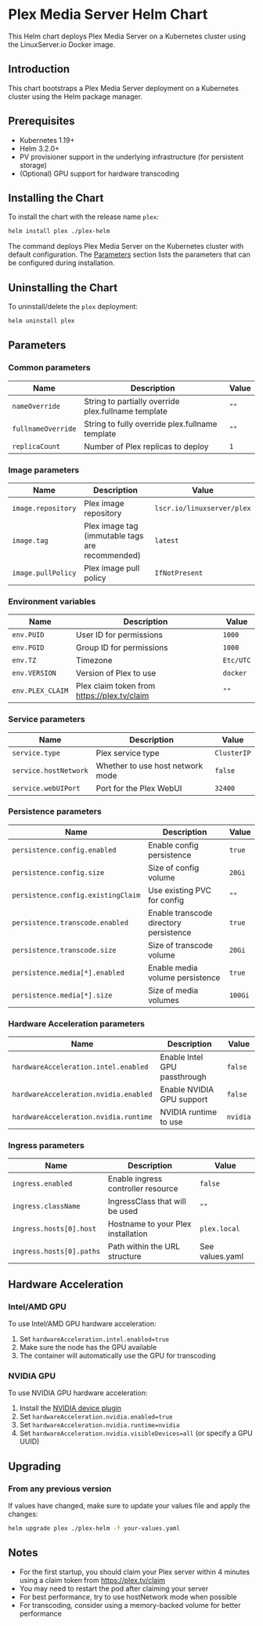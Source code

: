 # Plex Media Server Helm Chart

This Helm chart deploys Plex Media Server on a Kubernetes cluster using the LinuxServer.io Docker image.

## Introduction

This chart bootstraps a Plex Media Server deployment on a Kubernetes cluster using the Helm package manager.

## Prerequisites

- Kubernetes 1.19+
- Helm 3.2.0+
- PV provisioner support in the underlying infrastructure (for persistent storage)
- (Optional) GPU support for hardware transcoding

## Installing the Chart

To install the chart with the release name `plex`:

```bash
helm install plex ./plex-helm
```

The command deploys Plex Media Server on the Kubernetes cluster with default configuration. The [Parameters](#parameters) section lists the parameters that can be configured during installation.

## Uninstalling the Chart

To uninstall/delete the `plex` deployment:

```bash
helm uninstall plex
```

## Parameters

### Common parameters

| Name                | Description                                                                  | Value         |
| ------------------- | ---------------------------------------------------------------------------- | ------------- |
| `nameOverride`      | String to partially override plex.fullname template                          | `""`          |
| `fullnameOverride`  | String to fully override plex.fullname template                              | `""`          |
| `replicaCount`      | Number of Plex replicas to deploy                                            | `1`           |

### Image parameters

| Name                | Description                                                  | Value                        |
| ------------------- | ------------------------------------------------------------ | ---------------------------- |
| `image.repository`  | Plex image repository                                        | `lscr.io/linuxserver/plex`  |
| `image.tag`         | Plex image tag (immutable tags are recommended)              | `latest`                     |
| `image.pullPolicy`  | Plex image pull policy                                       | `IfNotPresent`               |

### Environment variables

| Name                | Description                                                  | Value             |
| ------------------- | ------------------------------------------------------------ | ----------------- |
| `env.PUID`          | User ID for permissions                                      | `1000`            |
| `env.PGID`          | Group ID for permissions                                     | `1000`            |
| `env.TZ`            | Timezone                                                     | `Etc/UTC`         |
| `env.VERSION`       | Version of Plex to use                                       | `docker`          |
| `env.PLEX_CLAIM`    | Plex claim token from https://plex.tv/claim                  | `""`              |

### Service parameters

| Name                       | Description                                                   | Value          |
| -------------------------- | ------------------------------------------------------------- | -------------- |
| `service.type`             | Plex service type                                             | `ClusterIP`    |
| `service.hostNetwork`      | Whether to use host network mode                              | `false`        |
| `service.webUIPort`        | Port for the Plex WebUI                                       | `32400`        |

### Persistence parameters

| Name                                | Description                                      | Value         |
| ----------------------------------- | ------------------------------------------------ | ------------- |
| `persistence.config.enabled`        | Enable config persistence                         | `true`        |
| `persistence.config.size`           | Size of config volume                            | `20Gi`        |
| `persistence.config.existingClaim`  | Use existing PVC for config                      | `""`          |
| `persistence.transcode.enabled`     | Enable transcode directory persistence           | `true`        |
| `persistence.transcode.size`        | Size of transcode volume                         | `20Gi`        |
| `persistence.media[*].enabled`      | Enable media volume persistence                  | `true`        |
| `persistence.media[*].size`         | Size of media volumes                            | `100Gi`       |

### Hardware Acceleration parameters

| Name                                | Description                                      | Value       |
| ----------------------------------- | ------------------------------------------------ | ----------- |
| `hardwareAcceleration.intel.enabled` | Enable Intel GPU passthrough                     | `false`     |
| `hardwareAcceleration.nvidia.enabled` | Enable NVIDIA GPU support                        | `false`     |
| `hardwareAcceleration.nvidia.runtime` | NVIDIA runtime to use                           | `nvidia`    |

### Ingress parameters

| Name                         | Description                                            | Value       |
| ---------------------------- | ------------------------------------------------------ | ----------- |
| `ingress.enabled`            | Enable ingress controller resource                     | `false`     |
| `ingress.className`          | IngressClass that will be used                         | `""`        |
| `ingress.hosts[0].host`      | Hostname to your Plex installation                     | `plex.local` |
| `ingress.hosts[0].paths`     | Path within the URL structure                         | See values.yaml |

## Hardware Acceleration

### Intel/AMD GPU

To use Intel/AMD GPU hardware acceleration:

1. Set `hardwareAcceleration.intel.enabled=true`
2. Make sure the node has the GPU available
3. The container will automatically use the GPU for transcoding

### NVIDIA GPU

To use NVIDIA GPU hardware acceleration:

1. Install the [NVIDIA device plugin](https://github.com/NVIDIA/k8s-device-plugin)
2. Set `hardwareAcceleration.nvidia.enabled=true` 
3. Set `hardwareAcceleration.nvidia.runtime=nvidia`
4. Set `hardwareAcceleration.nvidia.visibleDevices=all` (or specify a GPU UUID)

## Upgrading

### From any previous version

If values have changed, make sure to update your values file and apply the changes:

```bash
helm upgrade plex ./plex-helm -f your-values.yaml
```

## Notes

- For the first startup, you should claim your Plex server within 4 minutes using a claim token from https://plex.tv/claim
- You may need to restart the pod after claiming your server
- For best performance, try to use hostNetwork mode when possible
- For transcoding, consider using a memory-backed volume for better performance